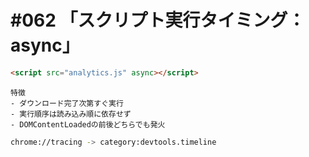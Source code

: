 # #062 「スクリプト実行タイミング：async」

```html
<script src="analytics.js" async></script>
```

```text
特徴
- ダウンロード完了次第すぐ実行
- 実行順序は読み込み順に依存せず
- DOMContentLoadedの前後どちらでも発火
```

```bash
chrome://tracing -> category:devtools.timeline
```

